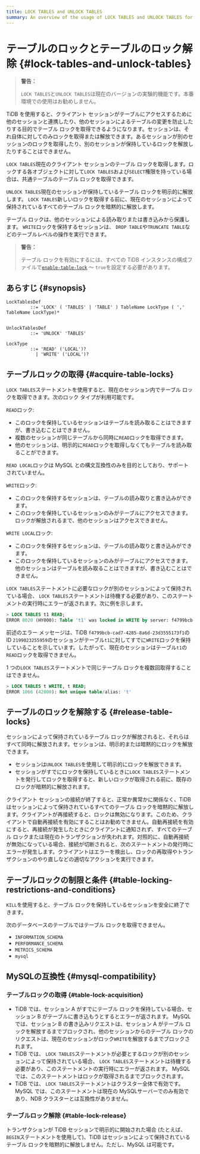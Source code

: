 ```yaml
---
title: LOCK TABLES and UNLOCK TABLES
summary: An overview of the usage of LOCK TABLES and UNLOCK TABLES for the TiDB database.
---
```


# テーブルのロックとテーブルのロック解除 {#lock-tables-and-unlock-tables}

> **警告：**
>
> `LOCK TABLES`と`UNLOCK TABLES`は現在のバージョンの実験的機能です。本番環境での使用はお勧めしません。

TiDB を使用すると、クライアント セッションがテーブルにアクセスするために他のセッションと連携したり、他のセッションによるテーブルの変更を防止したりする目的でテーブル ロックを取得できるようになります。セッションは、それ自体に対してのみロックを取得または解放できます。あるセッションが別のセッションのロックを取得したり、別のセッションが保持しているロックを解放したりすることはできません。

`LOCK TABLES`現在のクライアント セッションのテーブル ロックを取得します。ロックする各オブジェクトに対して`LOCK TABLES`および`SELECT`権限を持っている場合は、共通テーブルのテーブル ロックを取得できます。

`UNLOCK TABLES`現在のセッションが保持しているテーブル ロックを明示的に解放します。 `LOCK TABLES`新しいロックを取得する前に、現在のセッションによって保持されているすべてのテーブル ロックを暗黙的に解放します。

テーブル ロックは、他のセッションによる読み取りまたは書き込みから保護します。 `WRITE`ロックを保持するセッションは、 `DROP TABLE`や`TRUNCATE TABLE`などのテーブルレベルの操作を実行できます。

> **警告：**
>
> テーブル ロックを有効にするには、すべての TiDB インスタンスの構成ファイルで[<a href="/tidb-configuration-file.md#enable-table-lock-new-in-v400">`enable-table-lock`</a>](/tidb-configuration-file.md#enable-table-lock-new-in-v400) ～ `true`を設定する必要があります。

## あらすじ {#synopsis}

```ebnf+diagram
LockTablesDef
         ::= 'LOCK' ( 'TABLES' | 'TABLE' ) TableName LockType ( ',' TableName LockType)*


UnlockTablesDef
         ::= 'UNLOCK' 'TABLES'

LockType
         ::= 'READ' ('LOCAL')?
           | 'WRITE' ('LOCAL')?
```

## テーブルロックの取得 {#acquire-table-locks}

`LOCK TABLES`ステートメントを使用すると、現在のセッション内でテーブル ロックを取得できます。次のロック タイプが利用可能です。

`READ`ロック:

-   このロックを保持しているセッションはテーブルを読み取ることはできますが、書き込むことはできません。
-   複数のセッションが同じテーブルから同時に`READ`ロックを取得できます。
-   他のセッションは、明示的に`READ`ロックを取得しなくてもテーブルを読み取ることができます。

`READ LOCAL`ロックは MySQL との構文互換性のみを目的としており、サポートされていません。

`WRITE`ロック:

-   このロックを保持するセッションは、テーブルの読み取りと書き込みができます。
-   このロックを保持しているセッションのみがテーブルにアクセスできます。ロックが解放されるまで、他のセッションはアクセスできません。

`WRITE LOCAL`ロック:

-   このロックを保持するセッションは、テーブルの読み取りと書き込みができます。
-   このロックを保持しているセッションのみがテーブルにアクセスできます。他のセッションはテーブルを読み取ることはできますが、書き込むことはできません。

`LOCK TABLES`ステートメントに必要なロックが別のセッションによって保持されている場合、 `LOCK TABLES`ステートメントは待機する必要があり、このステートメントの実行時にエラーが返されます。次に例を示します。

```sql
> LOCK TABLES t1 READ;
ERROR 8020 (HY000): Table 't1' was locked in WRITE by server: f4799bcb-cad7-4285-8a6d-23d3555173f1_session: 2199023255959
```

前述のエラー メッセージは、TiDB `f4799bcb-cad7-4285-8a6d-23d3555173f1`の ID `2199023255959`のセッションがテーブル`t1`に対してすでに`WRITE`ロックを保持していることを示しています。したがって、現在のセッションはテーブル`t1`の`READ`ロックを取得できません。

1 つの`LOCK TABLES`ステートメントで同じテーブル ロックを複数回取得することはできません。

```sql
> LOCK TABLES t WRITE, t READ;
ERROR 1066 (42000): Not unique table/alias: 't'
```

## テーブルのロックを解除する {#release-table-locks}

セッションによって保持されているテーブル ロックが解放されると、それらはすべて同時に解放されます。セッションは、明示的または暗黙的にロックを解放できます。

-   セッションは`UNLOCK TABLES`を使用して明示的にロックを解放できます。
-   セッションがすでにロックを保持しているときに`LOCK TABLES`ステートメントを発行してロックを取得すると、新しいロックが取得される前に、既存のロックが暗黙的に解放されます。

クライアント セッションの接続が終了すると、正常か異常かに関係なく、TiDB はセッションによって保持されているすべてのテーブル ロックを暗黙的に解放します。クライアントが再接続すると、ロックは無効になります。このため、クライアントで自動再接続を有効にすることはお勧めできません。自動再接続を有効にすると、再接続が発生したときにクライアントに通知されず、すべてのテーブル ロックまたは現在のトランザクションが失われます。対照的に、自動再接続が無効になっている場合、接続が切断されると、次のステートメントの発行時にエラーが発生します。クライアントはエラーを検出し、ロックの再取得やトランザクションのやり直しなどの適切なアクションを実行できます。

## テーブルロックの制限と条件 {#table-locking-restrictions-and-conditions}

`KILL`を使用すると、テーブル ロックを保持しているセッションを安全に終了できます。

次のデータベースのテーブルではテーブル ロックを取得できません。

-   `INFORMATION_SCHEMA`
-   `PERFORMANCE_SCHEMA`
-   `METRICS_SCHEMA`
-   `mysql`

## MySQLの互換性 {#mysql-compatibility}

### テーブルロックの取得 {#table-lock-acquisition}

-   TiDB では、セッション A がすでにテーブル ロックを保持している場合、セッション B がテーブルに書き込もうとするとエラーが返されます。 MySQL では、セッション B の書き込みリクエストは、セッション A がテーブル ロックを解放するまでブロックされ、他のセッションからのテーブル ロックのリクエストは、現在のセッションがロック`WRITE`を解放するまでブロックされます。
-   TiDB では、 `LOCK TABLES`ステートメントが必要とするロックが別のセッションによって保持されている場合、 `LOCK TABLES`ステートメントは待機する必要があり、このステートメントの実行時にエラーが返されます。 MySQL では、このステートメントはロックが取得されるまでブロックされます。
-   TiDB では、 `LOCK TABLES`ステートメントはクラスター全体で有効です。 MySQL では、このステートメントは現在の MySQLサーバーでのみ有効であり、NDB クラスターとは互換性がありません。

### テーブルロック解除 {#table-lock-release}

トランザクションが TiDB セッションで明示的に開始された場合 (たとえば、 `BEGIN`ステートメントを使用して)、TiDB はセッションによって保持されているテーブル ロックを暗黙的に解放しません。ただし、MySQL は可能です。
